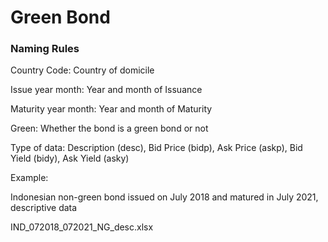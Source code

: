 # Green Bond
### Naming Rules
Country Code: Country of domicile

Issue year month: Year and month of Issuance

Maturity year month: Year and month of Maturity

Green: Whether the bond is a green bond or not

Type of data: Description (desc), Bid Price (bidp), Ask Price (askp), Bid Yield (bidy), Ask Yield (asky)

Example:

Indonesian non-green bond issued on July 2018 and matured in July 2021, descriptive data

IND_072018_072021_NG_desc.xlsx

